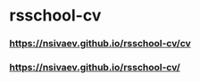 # rsschool-cv
### https://nsivaev.github.io/rsschool-cv/cv ###
### https://nsivaev.github.io/rsschool-cv/ ###